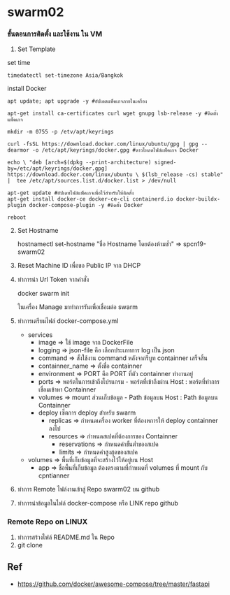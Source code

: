 # swarm02
### ขั้นตอนการติดตั้ง และใช้งาน ใน VM
 1. Set Template 

   set time

    timedatectl set-timezone Asia/Bangkok

   install Docker

    apt update; apt upgrade -y #อัปเดตแพ็คเกจภายในเครื่อง

    apt-get install ca-certificates curl wget gnupg lsb-release -y #ติดตั้งแพ็คเกจ

    mkdir -m 0755 -p /etv/apt/keyrings

    curl -fsSL https://download.docker.com/linux/ubuntu/gpg | gpg --dearmor -o /etc/apt/keyrings/docker.gpg #ดาวโหลดไฟล์แพ็คเกจ Docker

    echo \ "deb [arch=$(dpkg --print-architecture) signed-by=/etc/apt/keyrings/docker.gpg] https://download.docker.com/linux/ubuntu \ $(lsb_release -cs) stable" |  tee /etc/apt/sources.list.d/docker.list > /dev/null

    apt-get update #อัปเดทไฟล์แพ็คเกจเพื่อไว้สำหรับให้ติดตั้ง
    apt-get install docker-ce docker-ce-cli containerd.io docker-buildx-plugin docker-compose-plugin -y #ติดตั้ง Docker

    reboot

 2. Set Hostname 

    hostnamectl set-hostname "ชื่อ Hostname โดยต้องห้ามซ้ำ" => spcn19-swarm02

 3. Reset Machine ID เพื่อขอ Public IP จาก DHCP
 4. ทำการนำ Url Token จากคำสั่ง 
 
    docker swarm init 
        
    ในเครื่อง Manage มาทำการรันเพื่อเชื่อมต่อ swarm

 5. ทำการเตรียมไฟล์ docker-compose.yml
    - services
      - image => ใช้ image จาก DockerFile
      - logging => json-file คือ เลือกประเภทการ log เป็น json
      - command => สั่งใช้งาน command หลังจากรีบูท containner เสร็จสิ้น
      - containner_name => ตั้งชื่อ containner
      - environment => PORT คือ PORT ที่ตัว containner ทำงานอยู่
      - ports => พอร์ตในการเข้าถึงโปรแกรม - พอร์ตที่เข้าถึงผ่าน Host : พอร์ตที่ทำการเชื่อมเข้าหา Containner
      - volumes => mount ส่วนเก็บข้อมูล - Path ข้อมูลบน Host : Path ข้อมูลบน Containner
      - deploy เซ็ตการ deploy สำหรับ swarm
        - replicas => กำหนดเครื่อง worker ที่ต้องหการให้ deploy containner ลงไป
        - resources => กำหนดสเปคที่ต้องการของ Containner
          - reservations => กำหนดค่าขั้นต่ำของสเปค
          - limits => กำหนดค่าสูงสุดของสเปค
    - volumes => พื้นที่เก็บข้อมูลที่จะสร้างไว้ให้อยู่บน Host
      - app => ชื่อพื้นที่เก็บข้อมูล ต้องตรงตามที่กำหนดที่ volumes ที่ mount กับ cpntianner

 6. ทำการ Remote ไฟล์งานเข้าสู่ Repo swarm02 บน github
 7. ทำการนำข้อมูลในไฟล์ docker-compose หรือ LINK repo github

### Remote Repo on LINUX
 1. ทำการสร้างไฟล์ README.md ใน Repo 
 2. git clone <URL GIT Repo>

## Ref
- https://github.com/docker/awesome-compose/tree/master/fastapi